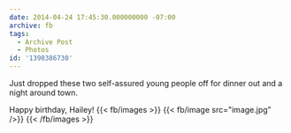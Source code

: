 ```yaml
---
date: 2014-04-24 17:45:30.000000000 -07:00
archive: fb
tags: 
  - Archive Post
  - Photos
id: '1398386730'
---
```


Just dropped these two self-assured young people off for dinner out and a night around town.

Happy birthday, Hailey!
{{< fb/images >}}
{{< fb/image src="image.jpg" />}}
{{< /fb/images >}}
